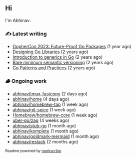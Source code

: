## Hi

I'm Abhinav.

### ✍️ Latest writing


- [GopherCon 2023: Future-Proof Go Packages](https://abhinavg.net/2023/09/27/future-proof-packages/) (1 year ago)
- [Designing Go Libraries](https://abhinavg.net/2022/12/06/designing-go-libraries/) (2 years ago)
- [Introduction to generics in Go](https://abhinavg.net/2022/11/23/generics-intro/) (2 years ago)
- [Bare minimum semantic versioning](https://abhinavg.net/2022/11/07/semver/) (2 years ago)
- [Go Patterns and Practices](https://abhinavg.net/2022/09/19/go-patterns-and-practices-talk/) (2 years ago)

### 🪵 Ongoing work


- [abhinav/tmux-fastcopy](https://github.com/abhinav/tmux-fastcopy) (2 days ago)
- [abhinav/home](https://github.com/abhinav/home) (4 days ago)
- [abhinav/homebrew-tap](https://github.com/abhinav/homebrew-tap) (1 week ago)
- [abhinav/git-spice](https://github.com/abhinav/git-spice) (1 week ago)
- [Homebrew/homebrew-core](https://github.com/Homebrew/homebrew-core) (1 week ago)
- [uber-go/zap](https://github.com/uber-go/zap) (4 weeks ago)
- [abhinav/stub-go](https://github.com/abhinav/stub-go) (1 month ago)
- [abhinav/komplete](https://github.com/abhinav/komplete) (1 month ago)
- [abhinav/goldmark-mermaid](https://github.com/abhinav/goldmark-mermaid) (1 month ago)
- [abhinav/restack](https://github.com/abhinav/restack) (2 months ago)

<sub>Readme powered by [markscribe](https://github.com/muesli/markscribe).</sub>
